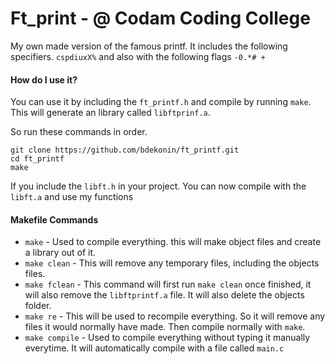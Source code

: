 # Ft_print - @ Codam Coding College
My own made version of the famous printf. It includes the following specifiers.
`cspdiuxX%` and also with the following flags `-0.*# +`

#### How do I use it?
You can use it by including the `ft_printf.h` and compile by running `make`.
This will generate an library called `libftprinf.a`.

So run these commands in order.
```
git clone https://github.com/bdekonin/ft_printf.git
cd ft_printf
make
```
If you include the `libft.h` in your project. You can now compile with the `libft.a` and use my functions

#### Makefile Commands
- `make` - Used to compile everything. this will make object files and create a library out of it.
- `make clean` - This will remove any temporary files, including the objects files.
- `make fclean` - This command will first run `make clean` once finished, it will also remove the `libftprintf.a` file. It will also delete the objects folder.
- `make re` - This will be used to recompile everything. So it will remove any files it would normally have made. Then compile normally with `make`.
- `make compile` - Used to compile everything without typing it manually everytime. It will automatically compile with a file called `main.c`
